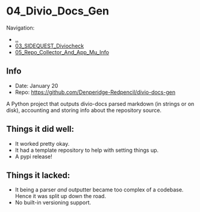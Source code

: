 # 04_Divio_Docs_Gen

Navigation:
- [..](../)
- [03_SIDEQUEST_Diviocheck](03_SIDEQUEST_Diviocheck.py.md)
- [05_Repo_Collector_And_App_Mu_Info](05_Repo_Collector_And_App_Mu_Info.md)

## Info
- Date: January 20
- Repo: https://github.com/Denperidge-Redpencil/divio-docs-gen

A Python project that outputs divio-docs parsed markdown (in strings or on disk),
accounting and storing info about the repository source.

## Things it did well:
- It worked pretty okay.
- It had a template repository to help with setting things up.
- A pypi release!

## Things it lacked:
- It being a parser *and* outputter became too complex of a codebase. Hence it was split up down the road.
- No built-in versioning support.
